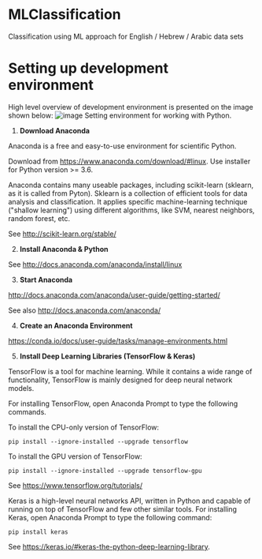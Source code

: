 # MLClassification
Classification using ML approach for English / Hebrew / Arabic data sets


# Setting up development environment
High level overview of development environment is presented on the image shown below:
![image](https://user-images.githubusercontent.com/5329257/46391999-40ff8500-c6e8-11e8-962b-3da09533e2fd.png)
Setting environment for working with Python.


1.	**Download Anaconda**

Anaconda is a free and easy-to-use environment for scientific Python. 

Download from  https://www.anaconda.com/download/#linux.  Use installer for Python version >= 3.6.

Anaconda contains many useable packages, including scikit-learn (sklearn, as it is called from Pyton).
Sklearn is a collection of efficient tools for data analysis and classification. It applies specific machine-learning technique ("shallow learning")  using different algorithms, like SVM, nearest neighbors, random forest, etc.

See http://scikit-learn.org/stable/  

2.	**Install Anaconda & Python**

See http://docs.anaconda.com/anaconda/install/linux

3.	**Start Anaconda**

http://docs.anaconda.com/anaconda/user-guide/getting-started/

See also http://docs.anaconda.com/anaconda/

4.	**Create an Anaconda Environment**

https://conda.io/docs/user-guide/tasks/manage-environments.html

5.	**Install Deep Learning Libraries (TensorFlow & Keras)**

TensorFlow is a tool for machine learning. While it contains a wide range of functionality, TensorFlow is mainly designed for deep neural network models.

For installing TensorFlow, open Anaconda Prompt to type the following commands.

To install the CPU-only version of TensorFlow:

`pip install --ignore-installed --upgrade tensorflow`

To install the GPU version of TensorFlow:

`pip install --ignore-installed --upgrade tensorflow-gpu`

See https://www.tensorflow.org/tutorials/

Keras is a high-level neural networks API, written in Python and capable of running on top of TensorFlow and few other similar tools.
For installing Keras, open Anaconda Prompt to type the following command:

`pip install keras`

See https://keras.io/#keras-the-python-deep-learning-library.

